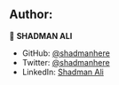 ## Author:

👤 **SHADMAN ALI**

- GitHub: [@shadmanhere](https://github.com/shadmanhere)
- Twitter: [@shadmanhere](https://twitter.com/shadmanhere)
- LinkedIn: [Shadman Ali](https://www.linkedin.com/in/shadmanhere/)
